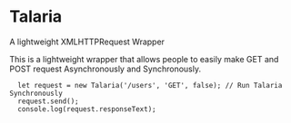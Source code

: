 # Talaria
A lightweight XMLHTTPRequest Wrapper


This is a lightweight wrapper that allows people to easily make GET and POST request Asynchronously and Synchronously.

```
  let request = new Talaria('/users', 'GET', false); // Run Talaria Synchronously
  request.send();
  console.log(request.responseText);
```
